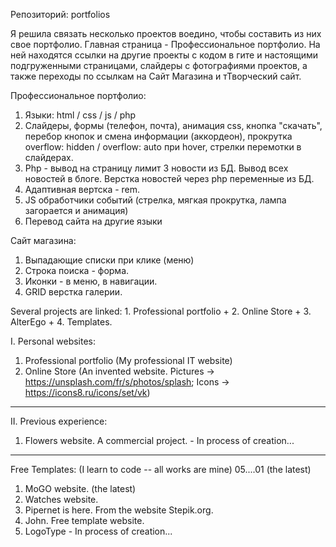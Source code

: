 Репозиторий: portfolios

Я решила связать несколько проектов воедино, чтобы составить из них свое портфолио. 
Главная страница - Профессиональное портфолио. На ней находятся ссылки на другие проекты с кодом в 
гите и настоящими подгруженными страницами, слайдеры с фотографиями проектов, а также переходы по ссылкам на Сайт Магазина и тТворческий сайт. 

Профессиональное портфолио:
1. Языки: html / css / js / php
2. Слайдеры, формы (телефон, почта), анимация css, кнопка "скачать", перебор кнопок и смена информации (аккордеон), прокрутка overflow: hidden / overflow: auto при hover, 
стрелки перемотки в слайдерах.
3. Php - вывод на страницу лимит 3 новости из БД. Вывод всех новостей в блоге. Верстка новостей через php переменные из БД. 
4. Адаптивная вертска - rem. 
5. JS обработчики событий (стрелка, мягкая прокрутка, лампа загорается и анимация)
6. Перевод сайта на другие языки

Сайт магазина: 
1. Выпадающие списки при клике (меню)
2. Строка поиска - форма. 
3. Иконки - в меню, в навигации. 
4. GRID верстка галерии. 


Several projects are linked: 1. Professional portfolio + 2. Online Store + 3. AlterEgo + 4. Templates. 


I. Personal websites:
1. Professional portfolio (My professional IT website)
2. Online Store (An invented website. Pictures -> https://unsplash.com/fr/s/photos/splash; Icons -> https://icons8.ru/icons/set/vk)

---------------------------------------
II. Previous experience: 
01. Flowers website. A commercial project. - In process of creation...
---------------------------------------
Free Templates: (I learn to code -- all works are mine) 05....01 (the latest)

01. MoGO website. (the latest)
02. Watches website.
03. Pipernet is here. From the website Stepik.org.
04. John. Free template website. 
05. LogoType  - In process of creation...

